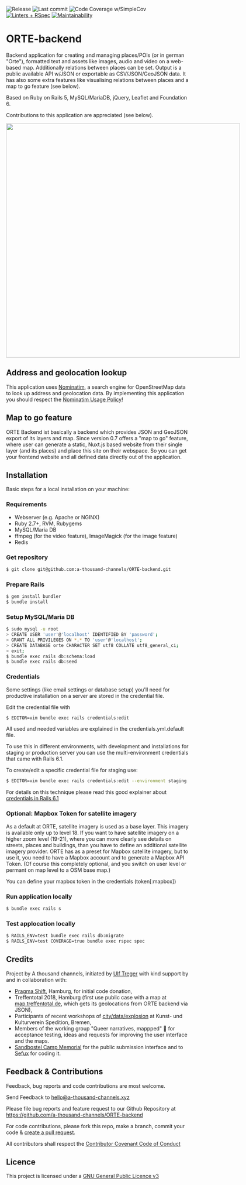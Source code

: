 ![Release](https://badgen.net/github/release/a-thousand-channels/ORTE-backend) ![Last commit](https://badgen.net/github/last-commit/a-thousand-channels/ORTE-backend/main) ![Code Coverage w/SimpleCov](https://img.shields.io/badge/code_coverage-94%25-green) [![Linters + RSpec](https://github.com/a-thousand-channels/ORTE-backend/actions/workflows/rubyonrails-ci.yml/badge.svg)](https://github.com/a-thousand-channels/ORTE-backend/actions/workflows/rubyonrails-ci.yml) [![Maintainability](https://api.codeclimate.com/v1/badges/ab3d16e763664a942d72/maintainability)](https://codeclimate.com/github/ut/ORTE-backend/maintainability)


# ORTE-backend

Backend application for creating and managing places/POIs (or in german "Orte"),  formatted text and assets like images, audio and video on a web-based map. Additionally relations between places can be set. Output is a public available API w/JSON or exportable as CSV/JSON/GeoJSON data. It has also some extra features like visualising relations between places and a map to go feature (see below).

Based on Ruby on Rails 5, MySQL/MariaDB, jQuery, Leaflet and Foundation 6.

Contributions to this application are appreciated (see below).

<img src="https://raw.githubusercontent.com/ut/ORTE-backend/main/app/assets/images/ORTE-sample-map2-overview.jpg" style="max-width: 640px" width="640" />

## Address and geolocation lookup

This application uses [Nominatim](https://nominatim.openstreetmap.org/), a search engine for OpenStreetMap data to look up address and geolocation data. By implementing this application you should respect the [Nominatim Usage Policy](https://operations.osmfoundation.org/policies/nominatim/)!

## Map to go feature

ORTE Backend ist basically a backend which provides JSON and GeoJSON export of its layers and map. Since version 0.7 offers a "map to go" feature, where user can generate a static, Nuxt.js based website from their single layer (and its places) and place this site on their webspace. So you can get your frontend website and all defined data directly out of the application.

## Installation

Basic steps for a local installation on your machine:

### Requirements

* Webserver (e.g. Apache or NGINX)
* Ruby 2.7+, RVM, Rubygems
* MySQL/Maria DB
* ffmpeg (for the video feature), ImageMagick (for the image feature)
* Redis

### Get repository

```bash
$ git clone git@github.com:a-thousand-channels/ORTE-backend.git
```
### Prepare Rails

```bash
$ gem install bundler
$ bundle install
```

### Setup MySQL/Maria DB

```bash
$ sudo mysql -u root
> CREATE USER 'user'@'localhost' IDENTIFIED BY 'password';
> GRANT ALL PRIVILEGES ON *.* TO 'user'@'localhost';
> CREATE DATABASE orte CHARACTER SET utf8 COLLATE utf8_general_ci;
> exit;
$ bundle exec rails db:schema:load
$ bundle exec rails db:seed
```

### Credentials

Some settings (like email settings or database setup) you'll need for productive installation on a server are stored in the credential file.

Edit the credential file with

```bash
$ EDITOR=vim bundle exec rails credentials:edit
```

All used and needed variables are explained in the credentials.yml.default file.

To use this in different environments, with development and installations for staging or production server you can use the multi-environment credentials that came with Rails 6.1.

To create/edit a specific credential file for staging use:

```bash
$ EDITOR=vim bundle exec rails credentials:edit --environment staging
```

For details on this technique please read this good explainer about [credentials in Rails 6.1](https://blog.saeloun.com/2019/10/10/rails-6-adds-support-for-multi-environment-credentials.html)

### Optional: Mapbox Token for satellite imagery

As a default at ORTE, satellite imagery is used as a base layer. This imagery is available only up to level 18. If you want to have satellite imagery on a higher zoom level (19-21), where you can more clearly see details on streets, places and buildings, than you have to define an additional satellite imagery provider. ORTE has as a preset for Mapbox satellite imagery, but to use it, you need to have a Mapbox account and to generate a Mapbox API Token. (Of course this completely optional, and you switch on user level or permant on map level to a OSM base map.)

You can define your mapbox token in the credentials (token[:mapbox])

### Run application locally

```bash
$ bundle exec rails s
```

### Test applocation locally


```bash
$ RAILS_ENV=test bundle exec rails db:migrate
$ RAILS_ENV=test COVERAGE=true bundle exec rspec spec
```

## Credits

Project by A thousand channels, initiated by [Ulf Treger](https://github.com/ut) with kind support by and in collaboration with:

* [Pragma Shift](https://www.pragma-shift.net/), Hamburg, for initial code donation,
* Treffentotal 2018, Hamburg (first use public case with a map at [map.treffentotal.de](https://map.treffentotal.de), which gets its geolocations from ORTE backend via JSON),
* Participants of recent workshops of [city/data/explosion](https://citydataexplosion.tumblr.com/) at Kunst- und Kulturverein Spedition, Bremen,
* Members of the working group "Queer narratives, mappped" 💖 for acceptance testing, ideas and requests for improving the user interface and the maps.
* [Sandbostel Camp Memorial](https://www.stiftung-lager-sandbostel.de/) for the public submission interface and to [Sefux](https://github.com/Sefux) for coding it.

## Feedback & Contributions

Feedback, bug reports and code contributions are most welcome.

Send Feedback to hello@a-thousand-channels.xyz

Please file bug reports and feature request to our Github Repository at https://github.com/a-thousand-channels/ORTE-backend

For code contributions, please fork this repo, make a branch, commit your code & [create a pull request](https://help.github.com/en/articles/creating-a-pull-request).

All contributors shall respect the [Contributor Covenant Code of Conduct](https://github.com/a-thousand-channels/ORTE-backend/blob/main/CODE_OF_CONDUCT.md)


## Licence

This project is licensed under a [GNU General Public Licence v3](https://github.com/a-thousand-channels/ORTE-backend/blob/master/LICENSE)
